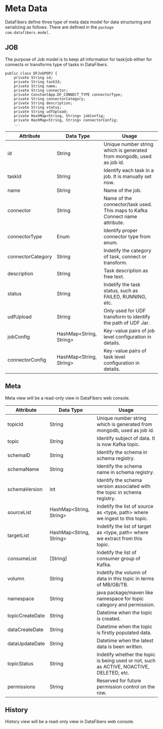 # Meta Data
DataFibers define three type of meta data model for data structuring and serializing as follows. There are defined in the ```package com.datafibers.model```.
## JOB
The purpose of Job model is to keep all information for task/job either for connects or transforms type of tasks in DataFibers.

    public class DFJobPOPJ {
        private String id; 
        private String taskId;
        private String name;
        private String connector; 
        private ConstantApp.DF_CONNECT_TYPE connectorType; 
        private String connectorCategory;
        private String description; 
        private String status; 
        private String udfUpload;
        private HashMap<String, String> jobConfig; 
        private HashMap<String, String> connectorConfig; 
        ...

| Attribute | Data Type| Usage |
| -- | -- | -- |
| id | String | Unique number string which is generated from mongodb, used as job id. |
| taskId | String | Identify each task in a job. It is manually set now. |
| name | String | Name of the job. |
| connector | String | Name of the connector/task used. This maps to Kafka Connect name attribute. |
| connectorType | Enum | Identify proper connector type from enum. |
| connectorCategory | String | Indetify the category of task, connect or transform. |
| description | String | Task description as free text.|
| status | String | Indetify the task status, such as FAILED, RUNNING, etc. |
| udfUpload | String | Only used for UDF transform to identify the path of UDF Jar. |
| jobConfig | HashMap<String, String>  | Key-value pairs of job level configuration in details. |
| connectorConfig | HashMap<String, String>  | Key-value pairs of task level configuration in details. |


## Meta
Meta view will be a read-only view in DataFibers web console.

| Attribute | Data Type| Usage |
| -- | -- | -- |
| topicId | String | Unique number string which is generated from mongodb, used as job id. |
| topic | String | Identify subject of data. It is now Kafka topic. |
| schemaID | String | Identify the schema in schema registry. |
| schemaName | String | Identify the schema name in schema registry. |
| schemaVersion | int | Identify the schema version associated with the topic in schema registry. |
| sourceList | HashMap<String, String> | Indetify the list of source as <type, path> where we ingest to this topic. |
| targetList | HashMap<String, String> | Indetify the list of target as <type, path> where we extract from this topic. |
| consumeList | [String] | Indetify the list of consumer group of Kafka. |
| volumn | String | Indetify the volumn of data in this topic in terms of MB/GB/TB. |
| namespace | String | java package/maven like namespace for topic category and permission. |
| topicCreateDate | String  | Datetime when the topic is created. |
| dataCreateDate | String  | Datetime when the topic is firstly populated data. |
| dataUpdateDate | String  | Datetime when the latest data is been written. |
| topicStatus | String  | Indetify whether the topic is being used or not, such as ACTIVE, NOACTIVE, DELETED, etc. |
| permissions | String  | Reserved for future permission control on the row. |

## History
History view will be a read-only view in DataFibers web console.